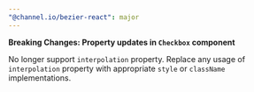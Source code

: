 ```yaml
---
"@channel.io/bezier-react": major
---
```


**Breaking Changes: Property updates in `Checkbox` component**

No longer support `interpolation` property. Replace any usage of `interpolation` property with appropriate `style` or `className` implementations.
